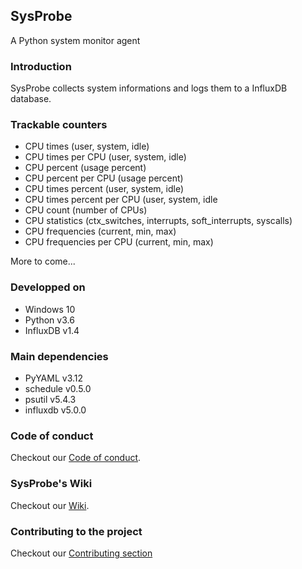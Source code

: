 ## SysProbe

A Python system monitor agent

### Introduction

SysProbe collects system informations and logs them to a InfluxDB database.

### Trackable counters

- CPU times (user, system, idle)
- CPU times per CPU (user, system, idle)
- CPU percent (usage percent)
- CPU percent per CPU (usage percent)
- CPU times percent (user, system, idle)
- CPU times percent per CPU (user, system, idle
- CPU count (number of CPUs)
- CPU statistics (ctx_switches, interrupts, soft_interrupts, syscalls)
- CPU frequencies (current, min, max)
- CPU frequencies per CPU (current, min, max)

More to come...

### Developped on

- Windows 10
- Python v3.6
- InfluxDB v1.4

### Main dependencies

- PyYAML v3.12
- schedule v0.5.0
- psutil v5.4.3
- influxdb v5.0.0
    
### Code of conduct

Checkout our [Code of conduct](CODE_OF_CONDUCT.md).

### SysProbe's Wiki

Checkout our [Wiki](https://github.com/thierrydecker/sysprobe/wiki).

### Contributing to the project

Checkout our [Contributing section](CONTRIBUTING.md)